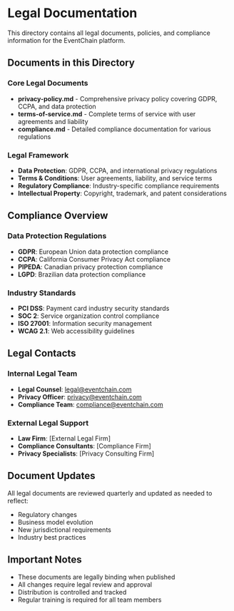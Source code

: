 # Legal Documentation

This directory contains all legal documents, policies, and compliance information for the EventChain platform.

## Documents in this Directory

### Core Legal Documents
- **privacy-policy.md** - Comprehensive privacy policy covering GDPR, CCPA, and data protection
- **terms-of-service.md** - Complete terms of service with user agreements and liability
- **compliance.md** - Detailed compliance documentation for various regulations

### Legal Framework
- **Data Protection**: GDPR, CCPA, and international privacy regulations
- **Terms & Conditions**: User agreements, liability, and service terms
- **Regulatory Compliance**: Industry-specific compliance requirements
- **Intellectual Property**: Copyright, trademark, and patent considerations

## Compliance Overview

### Data Protection Regulations
- **GDPR**: European Union data protection compliance
- **CCPA**: California Consumer Privacy Act compliance
- **PIPEDA**: Canadian privacy protection compliance
- **LGPD**: Brazilian data protection compliance

### Industry Standards
- **PCI DSS**: Payment card industry security standards
- **SOC 2**: Service organization control compliance
- **ISO 27001**: Information security management
- **WCAG 2.1**: Web accessibility guidelines

## Legal Contacts

### Internal Legal Team
- **Legal Counsel**: legal@eventchain.com
- **Privacy Officer**: privacy@eventchain.com
- **Compliance Team**: compliance@eventchain.com

### External Legal Support
- **Law Firm**: [External Legal Firm]
- **Compliance Consultants**: [Compliance Firm]
- **Privacy Specialists**: [Privacy Consulting Firm]

## Document Updates
All legal documents are reviewed quarterly and updated as needed to reflect:
- Regulatory changes
- Business model evolution
- New jurisdictional requirements
- Industry best practices

## Important Notes
- These documents are legally binding when published
- All changes require legal review and approval
- Distribution is controlled and tracked
- Regular training is required for all team members
